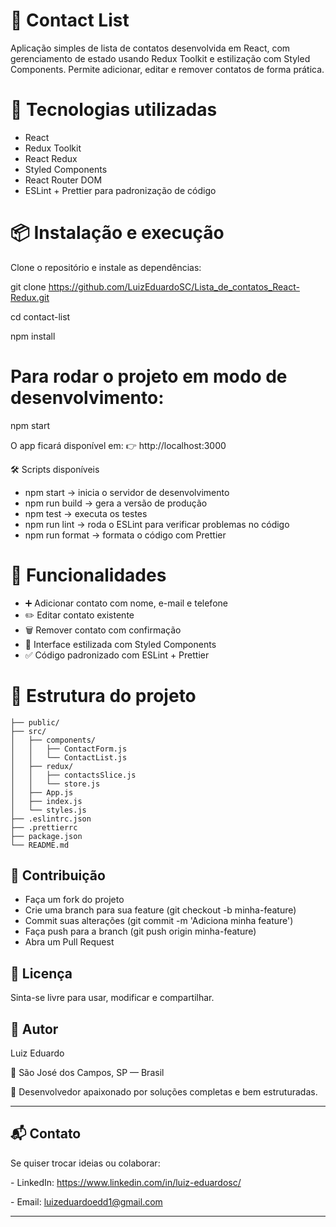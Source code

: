 # 📇 Contact List

Aplicação simples de lista de contatos desenvolvida em React, com gerenciamento de estado usando Redux Toolkit e estilização com Styled Components.
Permite adicionar, editar e remover contatos de forma prática.

# 🚀 Tecnologias utilizadas
- React
- Redux Toolkit
- React Redux
- Styled Components
- React Router DOM
- ESLint + Prettier para padronização de código


# 📦 Instalação e execução
Clone o repositório e instale as dependências:

git clone https://github.com/LuizEduardoSC/Lista_de_contatos_React-Redux.git

cd contact-list

npm install


# Para rodar o projeto em modo de desenvolvimento:
npm start


O app ficará disponível em:
👉 http://localhost:3000

🛠️ Scripts disponíveis
- npm start → inicia o servidor de desenvolvimento
- npm run build → gera a versão de produção
- npm test → executa os testes
- npm run lint → roda o ESLint para verificar problemas no código
- npm run format → formata o código com Prettier

# 📖 Funcionalidades
- ➕ Adicionar contato com nome, e-mail e telefone
- ✏️ Editar contato existente
- 🗑️ Remover contato com confirmação
- 🎨 Interface estilizada com Styled Components
- ✅ Código padronizado com ESLint + Prettier

# 📂 Estrutura do projeto

```contact-list/
├── public/
├── src/
│   ├── components/
│   │   ├── ContactForm.js
│   │   └── ContactList.js
│   ├── redux/
│   │   ├── contactsSlice.js
│   │   └── store.js
│   ├── App.js
│   ├── index.js
│   └── styles.js
├── .eslintrc.json
├── .prettierrc
├── package.json
└── README.md
```



## 🤝 Contribuição
- Faça um fork do projeto
- Crie uma branch para sua feature (git checkout -b minha-feature)
- Commit suas alterações (git commit -m 'Adiciona minha feature')
- Faça push para a branch (git push origin minha-feature)
- Abra um Pull Request

## 📜 Licença
Sinta-se livre para usar, modificar e compartilhar.


## 👤 Autor



Luiz Eduardo

📍 São José dos Campos, SP — Brasil  

💬 Desenvolvedor apaixonado por soluções completas e bem estruturadas.



---



## 📬 Contato



Se quiser trocar ideias ou colaborar:



\- LinkedIn: https://www.linkedin.com/in/luiz-eduardosc/

\- Email: luizeduardoedd1@gmail.com



---
